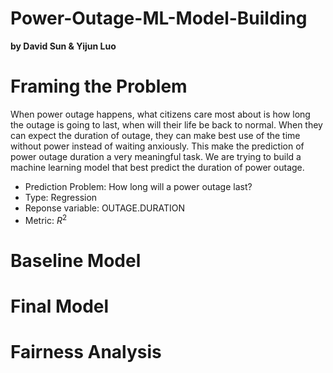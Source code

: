 # Power-Outage-ML-Model-Building
**by David Sun & Yijun Luo**


# Framing the Problem
When power outage happens, what citizens care most about is how long the outage is going to last, when will their life be back to normal. When they can expect the duration of outage, they can make best use of the time without power instead of waiting anxiously. This make the prediction of power outage duration a very meaningful task. We are trying to build a machine learning model that best predict the duration of power outage.

- Prediction Problem: How long will a power outage last?
- Type: Regression
- Reponse variable: OUTAGE.DURATION
- Metric: $R^2$








# Baseline Model





# Final Model






# Fairness Analysis
